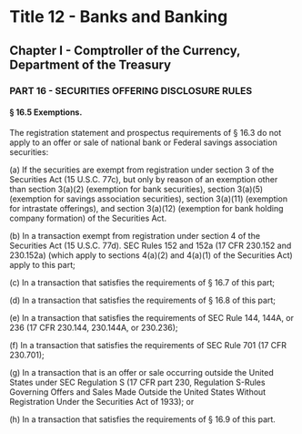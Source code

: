 
# Title 12 - Banks and Banking
## Chapter I - Comptroller of the Currency, Department of the Treasury
### PART 16 - SECURITIES OFFERING DISCLOSURE RULES
#### § 16.5 Exemptions.

The registration statement and prospectus requirements of § 16.3 do not apply to an offer or sale of national bank or Federal savings association securities:

(a) If the securities are exempt from registration under section 3 of the Securities Act (15 U.S.C. 77c), but only by reason of an exemption other than section 3(a)(2) (exemption for bank securities), section 3(a)(5) (exemption for savings association securities), section 3(a)(11) (exemption for intrastate offerings), and section 3(a)(12) (exemption for bank holding company formation) of the Securities Act.

(b) In a transaction exempt from registration under section 4 of the Securities Act (15 U.S.C. 77d). SEC Rules 152 and 152a (17 CFR 230.152 and 230.152a) (which apply to sections 4(a)(2) and 4(a)(1) of the Securities Act) apply to this part;

(c) In a transaction that satisfies the requirements of § 16.7 of this part;

(d) In a transaction that satisfies the requirements of § 16.8 of this part;

(e) In a transaction that satisfies the requirements of SEC Rule 144, 144A, or 236 (17 CFR 230.144, 230.144A, or 230.236);

(f) In a transaction that satisfies the requirements of SEC Rule 701 (17 CFR 230.701);

(g) In a transaction that is an offer or sale occurring outside the United States under SEC Regulation S (17 CFR part 230, Regulation S-Rules Governing Offers and Sales Made Outside the United States Without Registration Under the Securities Act of 1933); or

(h) In a transaction that satisfies the requirements of § 16.9 of this part.
